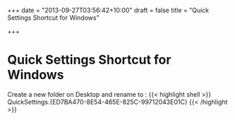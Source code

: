 +++
date = "2013-09-27T03:56:42+10:00"
draft = false
title = "Quick Settings Shortcut for Windows"

+++

# Quick Settings Shortcut for Windows

Create a new folder on Desktop and rename to :
{{< highlight shell >}}
QuickSettings.{ED7BA470-8E54-465E-825C-99712043E01C}
{{< /highlight >}}